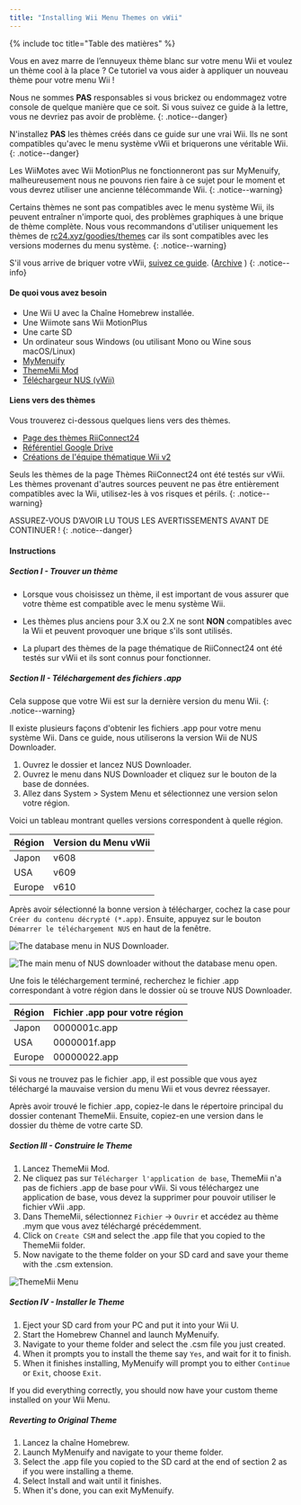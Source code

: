 ```yaml
---
title: "Installing Wii Menu Themes on vWii"
---
```


{% include toc title="Table des matières" %}

Vous en avez marre de l’ennuyeux thème blanc sur votre menu Wii et voulez un thème cool à la place ? Ce tutoriel va vous aider à appliquer un nouveau thème pour votre menu Wii !

Nous ne sommes **PAS** responsables si vous brickez ou endommagez votre console de quelque manière que ce soit. Si vous suivez ce guide à la lettre, vous ne devriez pas avoir de problème.
{: .notice--danger}

N'installez **PAS** les thèmes créés dans ce guide sur une vrai Wii. Ils ne sont compatibles qu'avec le menu système vWii et briquerons une véritable Wii.
{: .notice--danger}

Les WiiMotes avec Wii MotionPlus ne fonctionneront pas sur MyMenuify, malheureusement nous ne pouvons rien faire à ce sujet pour le moment et vous devrez utiliser une ancienne télécommande Wii.
{: .notice--warning}

Certains thèmes ne sont pas compatibles avec le menu système Wii, ils peuvent entraîner n'importe quoi, des problèmes graphiques à une brique de thème complète. Nous vous recommandons d'utiliser uniquement les thèmes de [rc24.xyz/goodies/themes](https://rc24.xyz/goodies/themes/) car ils sont compatibles avec les versions modernes du menu système.
{: .notice--warning}

S'il vous arrive de briquer votre vWii, [suivez ce guide](https://gbatemp.net/threads/guide-vwii-unbrick-guide-by-garyodernichts.528329). ([Archive](https://web.archive.org/web/20200213194233/https://gbatemp.net/threads/guide-vwii-unbrick-guide-by-garyodernichts.528329/) )
{: .notice--info}

#### De quoi vous avez besoin

* Une Wii U avec la Chaîne Homebrew installée.
* Une Wiimote sans Wii MotionPlus
* Une carte SD
* Un ordinateur sous Windows (ou utilisant Mono ou Wine sous macOS/Linux)
* [MyMenuify](/assets/files/Mymenuify-Old-vWii.zip)
* [ThemeMii Mod](/assets/files/New_ThemeMii_MOD.zip)
* [Téléchargeur NUS (vWii)](/assets/files/NUSDownloader-vwii.zip)

#### Liens vers des thèmes

Vous trouverez ci-dessous quelques liens vers des thèmes.

* [Page des thèmes RiiConnect24](https://rc24.xyz/goodies/themes/)
* [Référentiel Google Drive](https://drive.google.com/drive/folders/19tyeVQ--bJ0ZUTNg5yvAGvc3G4-euEpm?usp=sharing)
* [Créations de l'équipe thématique Wii v2](https://gbatemp.net/threads/wii-theme-team-creations-v2.336596/)

Seuls les thèmes de la page Thèmes RiiConnect24 ont été testés sur vWii. Les thèmes provenant d'autres sources peuvent ne pas être entièrement compatibles avec la Wii, utilisez-les à vos risques et périls.
{: .notice--warning}

ASSUREZ-VOUS D’AVOIR LU TOUS LES AVERTISSEMENTS AVANT DE CONTINUER !
{: .notice--danger}

#### Instructions

##### Section I - Trouver un thème

* Lorsque vous choisissez un thème, il est important de vous assurer que votre thème est compatible avec le menu système Wii.

* Les thèmes plus anciens pour 3.X ou 2.X ne sont **NON** compatibles avec la Wii et peuvent provoquer une brique s'ils sont utilisés.

* La plupart des thèmes de la page thématique de RiiConnect24 ont été testés sur vWii et ils sont connus pour fonctionner.

##### Section II - Téléchargement des fichiers .app

Cela suppose que votre Wii est sur la dernière version du menu Wii.
{: .notice--warning}

Il existe plusieurs façons d'obtenir les fichiers .app pour votre menu système Wii. Dans ce guide, nous utiliserons la version Wii de NUS Downloader.

1. Ouvrez le dossier et lancez NUS Downloader.
2. Ouvrez le menu dans NUS Downloader et cliquez sur le bouton de la base de données.
3. Allez dans System > System Menu et sélectionnez une version selon votre région.

Voici un tableau montrant quelles versions correspondent à quelle région.

| Région | Version du Menu vWii |
| ------ | -------------------- |
| Japon  | v608                 |
| USA    | v609                 |
| Europe | v610                 |

Après avoir sélectionné la bonne version à télécharger, cochez la case pour `Créer du contenu décrypté (*.app)`. Ensuite, appuyez sur le bouton `Démarrer le téléchargement NUS` en haut de la fenêtre.

![The database menu in NUS Downloader.](/images/Themes-vWii/NUSD-vWii_preview-database.png)

![The main menu of NUS downloader without the database menu open.](/images/Themes-vWii/NUSD-vWii_sysmenu-versions.png)

Une fois le téléchargement terminé, recherchez le fichier .app correspondant à votre région dans le dossier où se trouve NUS Downloader.

| Région | Fichier .app pour votre région |
| ------ | ------------------------------ |
| Japon  | 0000001c.app                   |
| USA    | 0000001f.app                   |
| Europe | 00000022.app                   |

Si vous ne trouvez pas le fichier .app, il est possible que vous ayez téléchargé la mauvaise version du menu Wii et vous devrez réessayer.

Après avoir trouvé le fichier .app, copiez-le dans le répertoire principal du dossier contenant ThemeMii. Ensuite, copiez-en une version dans le dossier du thème de votre carte SD.

##### Section III - Construire le Theme

1. Lancez ThemeMii Mod.
2. Ne cliquez pas sur `Télécharger l'application de base`, ThemeMii n'a pas de fichiers .app de base pour vWii. Si vous téléchargez une application de base, vous devez la supprimer pour pouvoir utiliser le fichier vWii .app.
3. Dans ThemeMii, sélectionnez `Fichier` -> `Ouvrir` et accédez au thème .mym que vous avez téléchargé précédemment.
4. Click on `Create CSM` and select the .app file that you copied to the ThemeMii folder.
5. Now navigate to the theme folder on your SD card and save your theme with the .csm extension.

![ThemeMii Menu](/images/Themes-vWii/ThemeMii-Mod-Preview_vWii.png)

##### Section IV - Installer le Theme

1. Eject your SD card from your PC and put it into your Wii U.
2. Start the Homebrew Channel and launch MyMenuify.
3. Navigate to your theme folder and select the .csm file you just created.
4. When it prompts you to install the theme say `Yes`, and wait for it to finish.
5. When it finishes installing, MyMenuify will prompt you to either `Continue` or `Exit`, choose `Exit`.

If you did everything correctly, you should now have your custom theme installed on your Wii Menu.

##### Reverting to Original Theme

1. Lancez la chaîne Homebrew.
2. Launch MyMenuify and navigate to your theme folder.
3. Select the .app file you copied to the SD card at the end of section 2 as if you were installing a theme.
4. Select Install and wait until it finishes.
5. When it's done, you can exit MyMenuify.